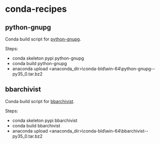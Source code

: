 # conda-recipes

## python-gnupg

Conda build script for [python-gnupg](https://pythonhosted.org/python-gnupg/).

Steps:
- conda skeleton pypi python-gnupg
- conda build python-gnupg
- anaconda upload <anaconda_dir>\conda-bld\win-64\python-gnupg-<version>-py35_0.tar.bz2


## bbarchivist

Conda build script for [bbarchivist](https://github.com/thurask/bbarchivist/).

Steps:
- conda skeleton pypi bbarchivist
- conda build bbarchivist
- anaconda upload <anaconda_dir>\conda-bld\win-64\bbarchivist-<version>-py35_0.tar.bz2
